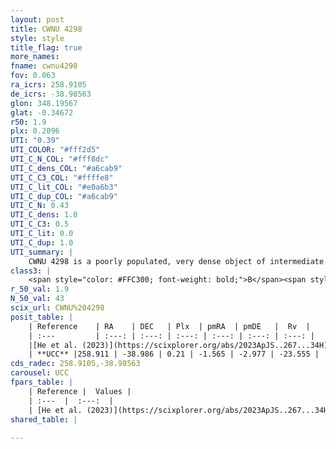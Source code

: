 ```yaml
---
layout: post
title: CWNU 4298
style: style
title_flag: true
more_names: 
fname: cwnu4298
fov: 0.063
ra_icrs: 258.9105
de_icrs: -38.98563
glon: 348.19567
glat: -0.34672
r50: 1.9
plx: 0.2096
UTI: "0.39"
UTI_COLOR: "#fff2d5"
UTI_C_N_COL: "#fff8dc"
UTI_C_dens_COL: "#a6cab9"
UTI_C_C3_COL: "#ffffe8"
UTI_C_lit_COL: "#e0a6b3"
UTI_C_dup_COL: "#a6cab9"
UTI_C_N: 0.43
UTI_C_dens: 1.0
UTI_C_C3: 0.5
UTI_C_lit: 0.0
UTI_C_dup: 1.0
UTI_summary: |
    CWNU 4298 is a poorly populated, very dense object of intermediate C3 quality. It was recently reported in the literature.
class3: |
    <span style="color: #FFC300; font-weight: bold;">B</span><span style="color: #FFC300; font-weight: bold;">B</span>
r_50_val: 1.9
N_50_val: 43
scix_url: CWNU%204298
posit_table: |
    | Reference    | RA    | DEC   | Plx  | pmRA  | pmDE   |  Rv  |
    | :---         | :---: | :---: | :---: | :---: | :---: | :---: |
    |[He et al. (2023)](https://scixplorer.org/abs/2023ApJS..267...34H) | 258.898 | -38.985 | 0.216 | -1.587 | -2.974 | -- |
    | **UCC** |258.911 | -38.986 | 0.21 | -1.565 | -2.977 | -23.555 | 
cds_radec: 258.9105,-38.98563
carousel: UCC
fpars_table: |
    | Reference |  Values |
    | :---  |  :---:  |
    | [He et al. (2023)](https://scixplorer.org/abs/2023ApJS..267...34H) | `A0=6.1, m-M=12.8, logA=8.3` |
shared_table: |
    
---
```

